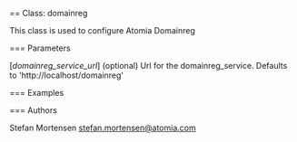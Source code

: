 == Class: domainreg

This class is used to configure Atomia Domainreg

=== Parameters

[*domainreg_service_url*]
(optional) Url for the domainreg_service. Defaults to 'http://localhost/domainreg'

=== Examples

=== Authors

Stefan Mortensen <stefan.mortensen@atomia.com>


